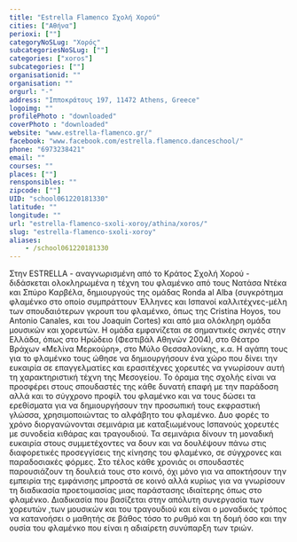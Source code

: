 ```yaml
---
title: "Estrella Flamenco Σχολή Χορού"
cities: ["Αθήνα"]
perioxi: [""]
categoryNoSLug: "Χορός"
subcategoriesNoSLug: [""]
categories: ["xoros"]
subcategories: [""]
organisationid: ""
organisation: ""
orgurl: "-"
address: "Ιπποκράτους 197, 11472 Athens, Greece"
logoimg: ""
profilePhoto : "downloaded"
coverPhoto : "downloaded"
website: "www.estrella-flamenco.gr/"
facebook: "www.facebook.com/estrella.flamenco.danceschool/"
phone: "6973238421"
email: ""
courses: ""
places: [""]
rensponsibles: ""
zipcode: [""]
UID: "school061220181330"
latitude: ""
longitude: ""
url: "estrella-flamenco-sxoli-xoroy/athina/xoros/"
slug: "estrella-flamenco-sxoli-xoroy"
aliases:
    - /school061220181330
---
```





Στην ESTRELLA - αναγνωρισμένη από το Κράτος Σχολή Χορού - διδάσκεται ολοκληρωμένα η τέχνη του φλαμένκο από τους Νατάσα Ντέκα και Σπύρο Καρβέλα, δημιουργούς της ομάδας Ronda al Αlba (συγκρότημα φλαμένκο στο οποίο συμπράττουν Έλληνες και Ισπανοί καλλιτέχνες-μέλη των σπουδαιότερων γκρουπ του φλαμένκο, όπως της Cristina Hoyos, του Antonio Canales, και του Joaquin Cortes) και από μια ολόκληρη ομάδα μουσικών και χορευτών. Η ομάδα εμφανίζεται σε σημαντικές σκηνές στην Ελλάδα, όπως στο Ηρώδειο (Φεστιβάλ Αθηνών 2004), στο Θέατρο Βράχων «Μελίνα Μερκούρη», στο Μύλο Θεσσαλονίκης, κ.α. Η αγάπη τους για το φλαμένκο τους ώθησε να δημιουργήσουν ένα χώρο που δίνει την ευκαιρία σε επαγγελματίες και ερασιτέχνες χορευτές να γνωρίσουν αυτή τη χαρακτηριστική τέχνη της Μεσογείου. Το όραμα της σχολής είναι να προσφέρει στους σπουδαστές της κάθε δυνατή επαφή με την παράδοση αλλά και το σύγχρονο προφίλ του φλαμένκο και να τους δώσει τα ερεθίσματα για να δημιουργήσουν την προσωπική τους εκφραστική γλώσσα, χρησιμοποιώντας το αλφάβητο του φλαμένκο. Δυο φορές το χρόνο διοργανώνονται σεμινάρια με καταξιωμένους Ισπανούς χορευτές με συνοδεία κιθάρας και τραγουδιού. Τα σεμινάρια δίνουν τη μοναδική ευκαιρία στους συμμετέχοντες να δουν και να δουλέψουν πάνω στις διαφορετικές προσεγγίσεις της κίνησης του φλαμένκο, σε σύγχρονες και παραδοσιακές φόρμες. Στο τέλος κάθε χρονιάς οι σπουδαστές παρουσιάζουν τη δουλειά τους στο κοινό, όχι μόνο για να αποκτήσουν την εμπειρία της εμφάνισης μπροστά σε κοινό αλλά κυρίως για να γνωρίσουν τη διαδικασία προετοιμασίας μιας παράστασης ιδιαίτερης όπως στο φλαμένκο. Διαδικασία που βασίζεται στην απόλυτη συνεργασία των χορευτών ,των μουσικών και του τραγουδιού και είναι ο μοναδικός τρόπος να κατανοήσει ο μαθητής σε βάθος τόσο το ρυθμό και τη δομή όσο και την ουσία του φλαμένκο που είναι η αδιαίρετη συνύπαρξη των τριών.